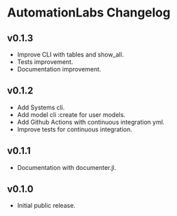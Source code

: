 # AutomationLabs Changelog

## v0.1.3

* Improve CLI with tables and show_all.
* Tests improvement.
* Documentation improvement.

## v0.1.2

* Add Systems cli.
* Add model cli :create for user models.
* Add Github Actions with continuous integration yml.
* Improve tests for continuous integration.

## v0.1.1

* Documentation with documenter.jl.

## v0.1.0

* Initial public release.
